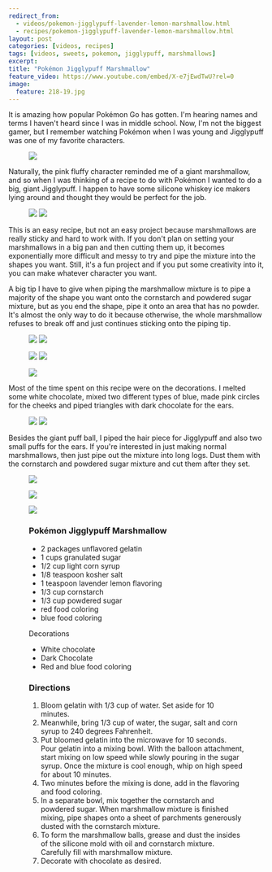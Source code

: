```yaml
---
redirect_from: 
  - videos/pokemon-jigglypuff-lavender-lemon-marshmallow.html
  - recipes/pokemon-jigglypuff-lavender-lemon-marshmallow.html
layout: post
categories: [videos, recipes]
tags: [videos, sweets, pokemon, jigglypuff, marshmallows]
excerpt: 
title: "Pokémon Jigglypuff Marshmallow"
feature_video: https://www.youtube.com/embed/X-e7jEwdTwU?rel=0
image:
  feature: 218-19.jpg
---
```


It is amazing how popular Pokémon Go has gotten.  I'm hearing names and terms I haven't heard since I was in middle school.  Now, I'm not the biggest gamer, but I remember watching Pokémon when I was young and Jigglypuff was one of my favorite characters.

<figure>
    <img src="/images/218-18.jpg">
</figure>

Naturally, the pink fluffy character reminded me of a giant marshmallow, and so when I was thinking of a recipe to do with Pokémon I wanted to do a big, giant Jigglypuff.  I happen to have some silicone whiskey ice makers lying around and thought they would be perfect for the job.

<figure class="half">
    <img src="/images/218-20.jpg">
     <img src="/images/218-18.jpg">
</figure>

This is an easy recipe, but not an easy project because marshmallows are really sticky and hard to work with.  If you don't plan on setting your marshmallows in a big pan and then cutting them up, it becomes exponentially more difficult and messy to try and pipe the mixture into the shapes you want.  Still, it's a fun project and if you put some creativity into it, you can make whatever character you want.

A big tip I have to give when piping the marshmallow mixture is to pipe a majority of the shape you want onto the cornstarch and powdered sugar mixture, but as you end the shape, pipe it onto an area that has no powder.  It's almost the only way to do it because otherwise, the whole marshmallow refuses to break off and just continues sticking onto the piping tip.


<figure class="half">
<img src="/images/218-6.jpg">
<img src="/images/218-7.jpg">
</figure>

<figure class="half">
<img src="/images/218-8.jpg">
<img src="/images/218-11.jpg">
</figure>

<figure>
    <img src="/images/218-13.jpg">
</figure>

Most of the time spent on this recipe were on the decorations.  I melted some white chocolate, mixed two different types of blue, made pink circles for the cheeks and piped triangles with dark chocolate for the ears.

<figure class="half">
<img src="/images/218-10.jpg">
<img src="/images/218-14.jpg">
</figure>

Besides the giant puff ball, I piped the hair piece for Jigglypuff and also two small puffs for the ears.  If you're interested in just making normal marshmallows, then just pipe out the mixture into long logs.  Dust them with the cornstarch and powdered sugar mixture and cut them after they set.

<figure>
    <img src="/images/218-15.jpg">
</figure>

<figure>
    <img src="/images/218-16.jpg">
</figure>

<figure>
    <img src="/images/218-18.jpg">
</figure>


<figure class="ingredients" markdown="1">

### Pokémon Jigglypuff Marshmallow

- 2 packages unflavored gelatin
- 1  cups granulated sugar
- 1/2 cup light corn syrup
- 1/8 teaspoon kosher salt
- 1 teaspoon lavender lemon flavoring
- 1/3 cup cornstarch
- 1/3 cup powdered sugar
- red food coloring
- blue food coloring

Decorations
- White chocolate
- Dark Chocolate
- Red and blue food coloring

</figure>
<figure class="directions" markdown="1">

### Directions

1. Bloom gelatin with 1/3 cup of water.  Set aside for 10 minutes.
2. Meanwhile, bring 1/3 cup of water, the sugar, salt and corn syrup to 240 degrees Fahrenheit.
3. Put bloomed gelatin into the microwave for 10 seconds.  Pour gelatin into a mixing bowl.  With the balloon attachment, start mixing on low speed while slowly pouring in the sugar syrup.  Once the mixture is cool enough, whip on high speed for about 10 minutes.
4. Two minutes before the mixing is done, add in the flavoring and food coloring.
5. In a separate bowl, mix together the cornstarch and powdered sugar.  When marshmallow mixture is finished mixing, pipe shapes onto a sheet of parchments generously dusted with the cornstarch mixture.
6. To form the marshmallow balls, grease and dust the insides of the silicone mold with oil and cornstarch mixture.  Carefully fill with marshmallow mixture.
7. Decorate with chocolate as desired.

</figure>